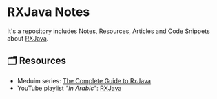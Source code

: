 # RXJava Notes
It's a repository includes Notes, Resources, Articles and Code Snippets about [RXJava](https://github.com/ReactiveX/RxJava).


## 🗂 Resources
- Meduim series: [The Complete Guide to RxJava](https://betterprogramming.pub/complete-guide-on-rxjava-d997235e4eec)
- YouTube playlist *"In Arabic"*: [RXJava](https://www.youtube.com/playlist?list=PLXjbGq0ERjFq0KvT7clQoOxM5TTd03yji)
